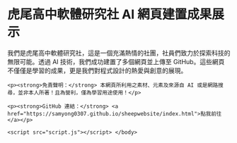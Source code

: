 <!DOCTYPE html>
<html lang="zh-TW">
<head>
    <meta charset="UTF-8">
    <meta name="viewport" content="width=device-width, initial-scale=1.0">
    <title>虎尾高中軟體研究社 AI 網頁建置成果展示</title>
    <link rel="stylesheet" href="style.css"> </head>
<body>
    <h1>虎尾高中軟體研究社 AI 網頁建置成果展示</h1>
    <p>我們是虎尾高中軟體研究社，這是一個充滿熱情的社團，社員們致力於探索科技的無限可能。透過 AI 技術，我們成功建置了多個網頁並上傳至 GitHub。這些網頁不僅僅是學習的成果，更是我們對程式設計的熱愛與創意的展現。</p>


    <p><strong>免責聲明：</strong> 本網頁所利用之素材、元素及來源自 AI 或是網路搜尋，並非本人所著！且為營利，僅為學習用途使用！</p>

    <p><strong>GitHub 連結：</strong> <a href="https://samyong0307.github.io/sheepwebsite/index.html">點我前往</a></p>

    <script src="script.js"></script> </body>
</html>
